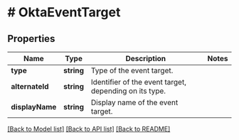 # # OktaEventTarget

## Properties

Name | Type | Description | Notes
------------ | ------------- | ------------- | -------------
**type** | **string** | Type of the event target. | 
**alternateId** | **string** | Identifier of the event target, depending on its type. | 
**displayName** | **string** | Display name of the event target. | 

[[Back to Model list]](../../README.md#documentation-for-models) [[Back to API list]](../../README.md#documentation-for-api-endpoints) [[Back to README]](../../README.md)


